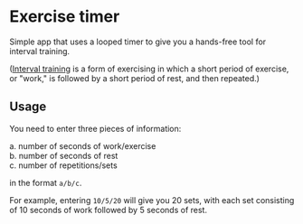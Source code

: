 # Exercise timer

Simple app that uses a looped timer to give you a hands-free tool for interval training.

([Interval training](https://en.wikipedia.org/wiki/Interval_training) is a form of exercising in which a short period of exercise, or "work," is followed by a short period of rest, and then repeated.)

## Usage

You need to enter three pieces of information:

a. number of seconds of work/exercise  
b. number of seconds of rest  
c. number of repetitions/sets

in the format `a/b/c`.

For example, entering `10/5/20` will give you 20 sets, with each set consisting of 10 seconds of work followed by 5 seconds of rest.
